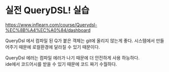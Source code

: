# 실전 QueryDSL! 실습

https://www.inflearn.com/course/Querydsl-%EC%8B%A4%EC%A0%84/dashboard

QueryDsl 에서 컴파일 된 Q가 붙은 객체는 git에 올리지 않는게 좋다.
시스템에서 만들어주기 때문에 로컬환경에 달라질 수 있기 때문이다.

QueryDsl 에러는 컴파일 에러가 나기 때문에 더 안전하게 사용 하능하다.   
ide에서 코드어시를 받을 수 있기 때문에 코드 짜기 수월하다.